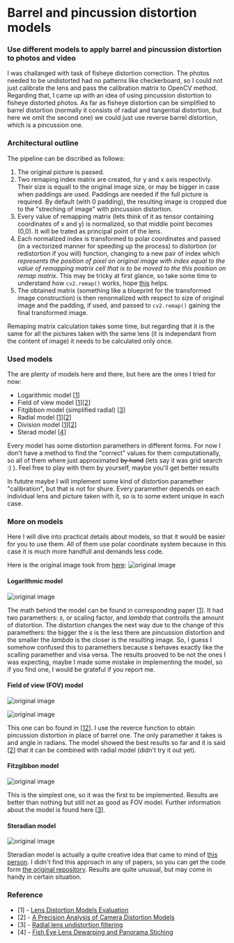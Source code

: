 # Barrel and pincussion distortion models

### Use different models to apply barrel and pincussion distortion to photos and video

I was challanged with task of fisheye distortion correction. The photos needed to be undistorted had no patterns like checkerboard, so I could not just calibrate the lens and pass the calibration matrix to OpenCV method. Regarding that, I came up with an idea of using pincussion distortion to fisheye distorted photos. As far as fisheye distortion can be simplified to barrel distortion (normally it consists of radial and tangential distortion, but here we omit the second one) we could just use reverse barrel distortion, which is a pincussion one. 

### Architectural outline

The pipeline can be discribed as follows: 
1. The original picture is passed.
2. Two remaping index matrix are created, for y and x axis respectivly. Their size is equall to the original image size, or may be bigger in case when paddings are used. Paddings are needed if the full picture is required. By default (with 0 padding), the resulting image is cropped due to the "streching of image" with pincussion distortion.
3. Every value of remapping matrix (lets think of it as tensor containing coordinates of x and y) is normalized, so that middle point becomes (0,0). It will be trated as principal point of the lens.
4. Each normalized index is transformed to polar coordinates and passed (in a vectorized manner for speeding up the process) to distortion (or redistortion if you will) function, changing to a new pair of index which _represents the position of pixel on original image with index equal to the value of remapping matrix cell that is to be moved to the this position on remap matrix_. This may be tricky at first glance, so take some time to understand how `cv2.remap()` works, hope [this](https://stackoverflow.com/questions/46520123/how-do-i-use-opencvs-remap-function) helps.
5. The obtained matrix (something like a blueprint for the transformed image construction) is then renormalized with respect to size of original image and the padding, if used, and passed to `cv2.remap()` gaining the final transformed image.

Remaping matrix calculation takes some time, but regarding that it is the same for all the pictures taken with the same lens (it is independant from the content of image) it needs to be calculated only once.

### Used models

The are plenty of models here and there, but here are the ones I tried for now:

- Logarithmic model [[1](https://www.researchgate.net/publication/47510646_Lens_Distortion_Models_Evaluation)]
- Field of view model [[1](https://www.researchgate.net/publication/47510646_Lens_Distortion_Models_Evaluation)][[2](https://hal-enpc.archives-ouvertes.fr/hal-01556898/document)]
- Fitgibbon model (simplified radial) [[3](http://marcodiiga.github.io/radial-lens-undistortion-filtering)]
- Radial model [[1](https://www.researchgate.net/publication/47510646_Lens_Distortion_Models_Evaluation)][[2](https://hal-enpc.archives-ouvertes.fr/hal-01556898/document)]
- Division model [[1](https://www.researchgate.net/publication/47510646_Lens_Distortion_Models_Evaluation)][[2](https://hal-enpc.archives-ouvertes.fr/hal-01556898/document)]
- Sterad model [[4](http://www.kscottz.com/fish-eye-lens-dewarping-and-panorama-stiching/)]

Every model has some distortion paramethers in different forms. For now I don't have a method to find the "correct" values for them computationally, so all of them where just approximated ~~by hand~~ (lets say it was grid search :) ). Feel free to play with them by yourself, maybe you'll get better results

In fututre maybe I will implement some kind of distortion paramether "calibration", but that is not for shure. Every paramether depends on each individual lens and picture taken with it, so is to some extent unique in each case.

### More on models

Here I will dive into practical details about models, so that it would be easier for you to use them. All of them use polar coordinate system because in this case it is much more handfull and demands less code.

Here is the original image took from [here](http://paulbourke.net/dome/fish2/):
![original image](https://raw.githubusercontent.com/chelicerae/dewarp/master/imgs/original.jpg)

#### Logarithmic model 

![original image](https://raw.githubusercontent.com/chelicerae/dewarp/master/imgs/log.jpg)

The math behind the model can be found in corresponding paper [[1](https://www.researchgate.net/publication/47510646_Lens_Distortion_Models_Evaluation)]. It had two paramethers: _s_, or scaling factor, and _lambda_ that controlls the amount of distortion. The distortion changes the next way due to the change of this paramethers: the bigger the _s_ is the less there are pincussion distortion and the smaller the _lambda_ is the closer is the resulting image. So, I guess I somehow confused this to paramethers because _s_ behaves exactly like the scalling paramether and visa versa. The results prooved to be not the ones I was expecting, maybe I made some mistake in implementing the model, so if you find one, I would be grateful if you report me. 

#### Field of view (FOV) model 

![original image](https://raw.githubusercontent.com/chelicerae/dewarp/master/imgs/fov_complete.jpg)

![original image](https://raw.githubusercontent.com/chelicerae/dewarp/master/imgs/fov.jpg)

This one can bo found in [[1](https://www.researchgate.net/publication/47510646_Lens_Distortion_Models_Evaluation)[2](https://hal-enpc.archives-ouvertes.fr/hal-01556898/document)]. I use the reverce function to obtain pincussion distortion in place of barrel one. The only paramether it takes is and angle in radians. The model showed the best results so far and it is said [[2](https://hal-enpc.archives-ouvertes.fr/hal-01556898/document)] that it can be combined with radial model (didn't try it out yet).

#### Fitzgibbon model 

![original image](https://raw.githubusercontent.com/chelicerae/dewarp/master/imgs/fitz.jpg)

This is the simplest one, so it was the first to be implemented. Results are better than nothing but still not as good as FOV model. Further information about the model is found here [[3](http://marcodiiga.github.io/radial-lens-undistortion-filtering)].

#### Steradian model

![original image](https://raw.githubusercontent.com/chelicerae/dewarp/master/imgs/sterad.jpg)

Steradian model is actually a quite creative idea that came to mind of [this person](http://www.kscottz.com/fish-eye-lens-dewarping-and-panorama-stiching/). I didn't find this approach in any of papers, so you can get the code form [the original repository](https://github.com/kscottz/dewarp/blob/master/fisheye/defish.py). Results are quite unusual, but may come in handy in certain situation. 

### Reference

- [1] - [Lens Distortion Models Evaluation](https://www.researchgate.net/publication/47510646_Lens_Distortion_Models_Evaluation)
- [2] - [A Precision Analysis of Camera Distortion Models](https://hal-enpc.archives-ouvertes.fr/hal-01556898/document)
- [3] - [Radial lens undistortion filtering](http://marcodiiga.github.io/radial-lens-undistortion-filtering)
- [4] - [Fish Eye Lens Dewarping and Panorama Stiching](http://www.kscottz.com/fish-eye-lens-dewarping-and-panorama-stiching/)













